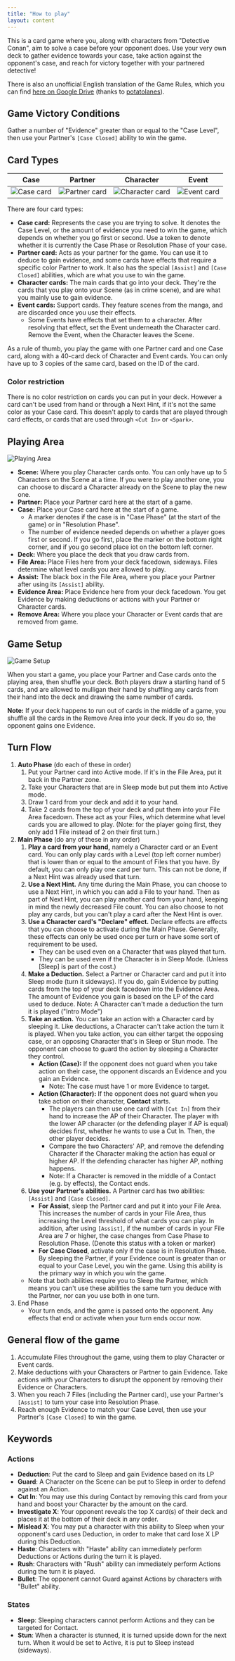 ```yaml
---
title: "How to play"
layout: content
---
```


This is a card game where you, along with characters from "Detective Conan", aim to solve a case before your opponent does.
Use your very own deck to gather evidence towards your case, take action against the opponent's case, and reach for victory together with your partnered detective!

There is also an unofficial English translation of the Game Rules, which you can find [here on Google Drive](https://drive.google.com/drive/folders/1BZEynJiohcfcnQyTDPPjC936GzdK6Isw?usp=sharing) (thanks to [potatolanes](https://twitter.com/potatolanes)).

## Game Victory Conditions

Gather a number of "Evidence" greater than or equal to the "Case Level", then use your Partner's `[Case Closed]` ability to win the game.

## Card Types

|Case|Partner|Character|Event|
|---|---|---|---|
| ![Case card](img/card-case.jpg) | ![Partner card](img/card-partner.jpg) | ![Character card](img/card-character.jpg) | ![Event card](img/card-event.jpg) |

There are four card types:

* **Case card:** Represents the case you are trying to solve. It denotes the Case Level, or the amount of evidence you need to win the game, which depends on whether you go first or second. Use a token to denote whether it is currently the Case Phase or Resolution Phase of your case.
* **Partner card:** Acts as your partner for the game. You can use it to deduce to gain evidence, and some cards have effects that require a specific color Partner to work. It also has the special `[Assist]` and `[Case Closed]` abilities, which are what you use to win the game.
* **Character cards:** The main cards that go into your deck. They're the cards that you play onto your Scene (as in crime scene), and are what you mainly use to gain evidence.
* **Event cards:** Support cards. They feature scenes from the manga, and are discarded once you use their effects.
  * Some Events have effects that set them to a character. After resolving that effect, set the Event underneath the Character card. Remove the Event, when the Character leaves the Scene.

As a rule of thumb, you play the game with one Partner card and one Case card, along with a 40-card deck of Character and Event cards. You can only have up to 3 copies of the same card, based on the ID of the card.

### Color restriction

There is no color restriction on cards you can put in your deck. However a card can't be used from hand or through a Next Hint, if it's not the same color as your Case card. 
This doesn't apply to cards that are played through card effects, or cards that are used through `<Cut In>` or `<Spark>`.

## Playing Area

![Playing Area](img/board.jpg)

* **Scene:** Where you play Character cards onto. You can only have up to 5 Characters on the Scene at a time. If you were to play another one, you can choose to discard a Character already on the Scene to play the new one.
* **Partner:** Place your Partner card here at the start of a game.
* **Case:** Place your Case card here at the start of a game.
  * A marker denotes if the case is in "Case Phase" (at the start of the game) or in "Resolution Phase".
  * The number of evidence needed depends on whether a player goes first or second. If you go first, place the marker on the bottom right corner, and if you go second place iot on the bottom left corner.
* **Deck:** Where you place the deck that you draw cards from.
* **File Area:** Place Files here from your deck facedown, sideways. Files determine what level cards you are allowed to play.
* **Assist:** The black box in the File Area, where you place your Partner after using its `[Assist]` ability.
* **Evidence Area:** Place Evidence here from your deck facedown. You get Evidence by making deductions or actions with your Partner or Character cards.
* **Remove Area:** Where you place your Character or Event cards that are removed from game.

## Game Setup

![Game Setup](img/board2.jpg)

When you start a game, you place your Partner and Case cards onto the playing area, then shuffle your deck. Both players draw a starting hand of 5 cards, and are allowed to mulligan their hand by shuffling any cards from their hand into the deck and drawing the same number of cards.

**Note:** If your deck happens to run out of cards in the middle of a game, you shuffle all the cards in the Remove Area into your deck. If you do so, the opponent gains one Evidence.

## Turn Flow

1. **Auto Phase** (do each of these in order)
   1. Put your Partner card into Active mode. If it's in the File Area, put it back in the Partner zone.
   2. Take your Characters that are in Sleep mode but put them into Active mode.
   3. Draw 1 card from your deck and add it to your hand.
   4. Take 2 cards from the top of your deck and put them into your File Area facedown. These act as your Files, which determine what level cards you are allowed to play. (Note: for the player going first, they only add 1 File instead of 2 on their first turn.)
2. **Main Phase** (do any of these in any order)
   1. **Play a card from your hand,** namely a Character card or an Event card. You can only play cards with a Level (top left corner number) that is lower than or equal to the amount of Files that you have. By default, you can only play one card per turn. This can not be done, if a Next Hint was already used that turn.
   2. **Use a Next Hint.** Any time during the Main Phase, you can choose to use a Next Hint, in which you can add a File to your hand. Then as part of Next Hint, you can play another card from your hand, keeping in mind the newly decreased File count. You can also choose to not play any cards, but you can't play a card after the Next Hint is over.
   3. **Use a Character card's "Declare" effect.** Declare effects are effects that you can choose to activate during the Main Phase. Generally, these effects can only be used once per turn or have some sort of requirement to be used.
       * They can be used even on a Character that was played that turn.
       * They can be used even if the Character is in Sleep Mode. (Unless [Sleep] is part of the cost.)
   4. **Make a Deduction.** Select a Partner or Character card and put it into Sleep mode (turn it sideways). If you do, gain Evidence by putting cards from the top of your deck facedown into the Evidence Area. The amount of Evidence you gain is based on the LP of the card used to deduce. Note: A Character can't made a deduction the turn it is played ("Intro Mode")
   5. **Take an action.** You can take an action with a Character card by sleeping it. Like deductions, a Character can't take action the turn it is played. When you take action, you can either target the opposing case, or an opposing Character that's in Sleep or Stun mode. The opponent can choose to guard the action by sleeping a Character they control.  
       * **Action (Case):**  If the opponent does not guard when you take action on their case, the opponent discards an Evidence and you gain an Evidence.
         * Note: The case must have 1 or more Evidence to target. 
       * **Action (Character):** If the opponent does not guard when you take action on their character, **Contact** starts.
         * The players can then use one card with `[Cut In]` from their hand to increase the AP of their Character. The player with the lower AP character (or the defending player if AP is equal) decides first, whether he wants to use a Cut In. Then, the other player decides.
         * Compare the two Characters' AP, and remove the defending Character if the Character making the action has equal or higher AP. If the defending character has higher AP, nothing happens.
         * Note: If a Character is removed in the middle of a Contact (e.g. by effects), the Contact ends.
   7. **Use your Partner's abilities.** A Partner card has two abilities: `[Assist]` and `[Case Closed]`.  
      * **For Assist**, sleep the Partner card and put it into your File Area. This increases the number of cards in your File Area, thus increasing the Level threshold of what cards you can play. In addition, after using `[Assist]`, if the number of cards in your File Area are 7 or higher, the case changes from Case Phase to Resolution Phase. (Denote this status with a token or marker)  
      * **For Case Closed**, activate only if the case is in Resolution Phase. By sleeping the Partner, if your Evidence count is greater than or equal to your Case Level, you win the game. Using this ability is the primary way in which you win the game.  
     * Note that both abilities require you to Sleep the Partner, which means you can't use these abilities the same turn you deduce with the Partner, nor can you use both in one turn.
4. End Phase
   * Your turn ends, and the game is passed onto the opponent. Any effects that end or activate when your turn ends occur now.

## General flow of the game

1. Accumulate Files throughout the game, using them to play Character or Event cards.
2. Make deductions with your Characters or Partner to gain Evidence. Take actions with your Characters to disrupt the opponent by removing their Evidence or Characters.
3. When you reach 7 Files (including the Partner card), use your Partner's `[Assist]` to turn your case into Resolution Phase.
4. Reach enough Evidence to match your Case Level, then use your Partner's `[Case Closed]` to win the game.

## Keywords

### Actions

* **Deduction**: Put the card to Sleep and gain Evidence based on its LP
* **Guard**: A Character on the Scene can be put to Sleep in order to defend against an Action.
* **Cut In**: You may use this during Contact by removing this card from your hand and boost your Character by the amount on the card.
* **Investigate X**: Your opponent reveals the top X card(s) of their deck and places it at the bottom of their deck in any order.
* **Mislead X**: You may put a character with this ability to Sleep when your opponent's card uses Deduction, in order to make that card lose X LP during this Deduction.
* **Haste**: Characters with "Haste" ability can immediately perform Deductions or Actions during the turn it is played.
* **Rush**: Characters with "Rush" ability can immediately perform Actions during the turn it is played.
* **Bullet**: The opponent cannot Guard against Actions by characters with "Bullet" ability.

### States

* **Sleep**: Sleeping characters cannot perform Actions and they can be targeted for Contact.
* **Stun**: When a character is stunned, it is turned upside down for the next turn. When it would be set to Active, it is put to Sleep instead (sideways).
